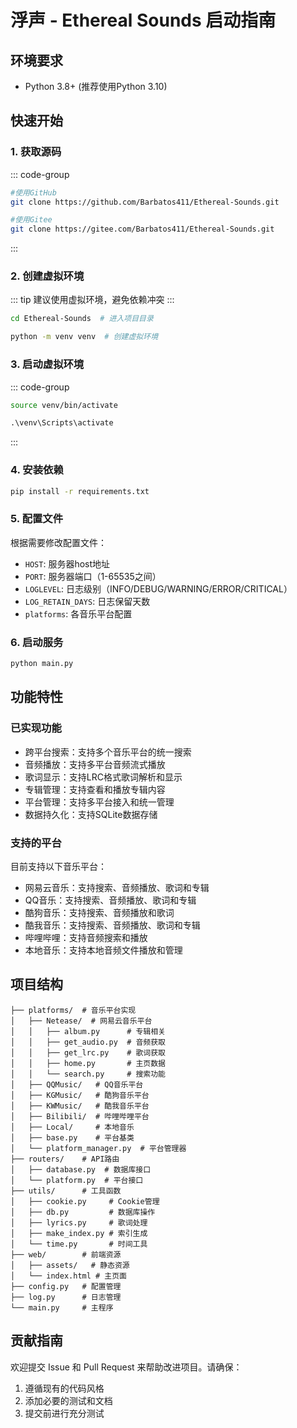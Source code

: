 # 浮声 - Ethereal Sounds 启动指南

## 环境要求

- Python 3.8+ (推荐使用Python 3.10)

## 快速开始

### 1. 获取源码

::: code-group

```sh [GitHub]
#使用GitHub
git clone https://github.com/Barbatos411/Ethereal-Sounds.git
```

```sh [Gitee]
#使用Gitee
git clone https://gitee.com/Barbatos411/Ethereal-Sounds.git
```

:::
### 2. 创建虚拟环境

::: tip
建议使用虚拟环境，避免依赖冲突
:::

```bash [bash]
cd Ethereal-Sounds  # 进入项目目录
```


```bash [python]
python -m venv venv  # 创建虚拟环境
```

### 3. 启动虚拟环境

::: code-group

```bash [Linux/Unix/MacOS]
source venv/bin/activate
```

```cmd [Windows]
.\venv\Scripts\activate
```

:::
### 4. 安装依赖

```bash [pip]
pip install -r requirements.txt
```

### 5. 配置文件

根据需要修改配置文件：
   - `HOST`: 服务器host地址
   - `PORT`: 服务器端口（1-65535之间）
   - `LOGLEVEL`: 日志级别（INFO/DEBUG/WARNING/ERROR/CRITICAL）
   - `LOG_RETAIN_DAYS`: 日志保留天数
   - `platforms`: 各音乐平台配置

### 6. 启动服务

```bash [python]
python main.py
```

## 功能特性

### 已实现功能

- 跨平台搜索：支持多个音乐平台的统一搜索
- 音频播放：支持多平台音频流式播放
- 歌词显示：支持LRC格式歌词解析和显示
- 专辑管理：支持查看和播放专辑内容
- 平台管理：支持多平台接入和统一管理
- 数据持久化：支持SQLite数据存储

### 支持的平台

目前支持以下音乐平台：

- 网易云音乐：支持搜索、音频播放、歌词和专辑
- QQ音乐：支持搜索、音频播放、歌词和专辑
- 酷狗音乐：支持搜索、音频播放和歌词
- 酷我音乐：支持搜索、音频播放、歌词和专辑
- 哔哩哔哩：支持音频搜索和播放
- 本地音乐：支持本地音频文件播放和管理

## 项目结构

```
├── platforms/  # 音乐平台实现
│   ├── Netease/  # 网易云音乐平台
│   │   ├── album.py      # 专辑相关
│   │   ├── get_audio.py  # 音频获取
│   │   ├── get_lrc.py    # 歌词获取
│   │   ├── home.py       # 主页数据
│   │   └── search.py     # 搜索功能
│   ├── QQMusic/   # QQ音乐平台
│   ├── KGMusic/   # 酷狗音乐平台
│   ├── KWMusic/   # 酷我音乐平台
│   ├── Bilibili/  # 哔哩哔哩平台
│   ├── Local/     # 本地音乐
│   ├── base.py    # 平台基类
│   └── platform_manager.py  # 平台管理器
├── routers/    # API路由
│   ├── database.py  # 数据库接口
│   └── platform.py  # 平台接口
├── utils/      # 工具函数
│   ├── cookie.py     # Cookie管理
│   ├── db.py         # 数据库操作
│   ├── lyrics.py     # 歌词处理
│   ├── make_index.py # 索引生成
│   └── time.py       # 时间工具
├── web/        # 前端资源
│   ├── assets/   # 静态资源
│   └── index.html # 主页面
├── config.py   # 配置管理
├── log.py      # 日志管理
└── main.py     # 主程序
```

## 贡献指南

欢迎提交 Issue 和 Pull Request 来帮助改进项目。请确保：

1. 遵循现有的代码风格
2. 添加必要的测试和文档
3. 提交前进行充分测试